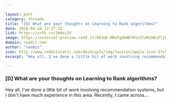 ```yaml
---

layout: post
category: threads
title: "[D] What are your thoughts on Learning to Rank algorithms?"
date: 2020-04-28 12:27:32
link: https://vrhk.co/2W4oj2V
image: https://external-preview.redd.it/9R3UE-MReTgdkWDfKVz2leMiHRuF7jRY1Meiitozc2c.jpg?width=227&height=118.848167539&auto=webp&crop=227:118.848167539,smart&s=acaeb1274af38b7c0a7719de6324c979d3bd7151
domain: reddit.com
author: "reddit"
icon: http://www.redditstatic.com/desktop2x/img/favicon/apple-icon-57x57.png
excerpt: "Hey all, I've done a little bit of work involving recommendation systems, but I don't have much experience in this area. Recently, I came across..."

---
```


### [D] What are your thoughts on Learning to Rank algorithms?

Hey all, I've done a little bit of work involving recommendation systems, but I don't have much experience in this area. Recently, I came across...